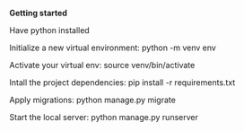 **Getting started**

Have python installed

Initialize a new virtual environment: python -m venv env

Activate your virtual env: source venv/bin/activate

Intall the project dependencies: pip install -r requirements.txt

Apply migrations: python manage.py migrate

Start the local server: python manage.py runserver
